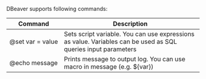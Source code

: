 DBeaver supports following commands:

| Command | Description |
-----------|-------------|
@set&nbsp;var&nbsp;=&nbsp;value | Sets script variable. You can use expressions as value. Variables can be used as SQL queries input parameters
@echo&nbsp;message | Prints message to output log. You can use macro in message (e.g. ${var})

